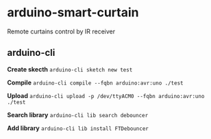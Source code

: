 # arduino-smart-curtain
Remote curtains control by IR receiver

## arduino-cli

**Create skecth**
`arduino-cli sketch new test`

**Compile**
`arduino-cli compile --fqbn arduino:avr:uno ./test`

**Upload**
`arduino-cli upload -p /dev/ttyACM0 --fqbn arduino:avr:uno ./test`

**Search library**
`arduino-cli lib search debouncer`

**Add library**
`arduino-cli lib install FTDebouncer`
